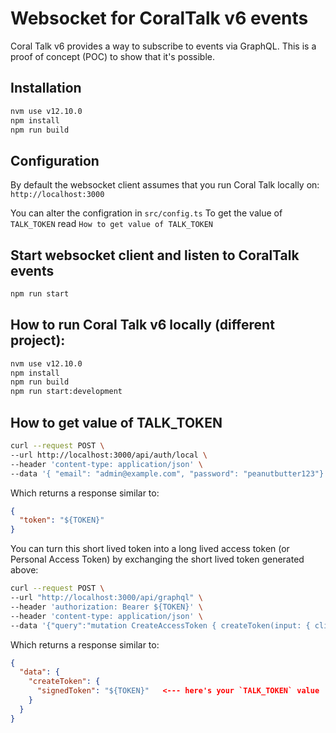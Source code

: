 # Websocket for CoralTalk v6 events

Coral Talk v6 provides a way to subscribe to events via GraphQL.
This is a proof of concept (POC) to show that it's possible.

## Installation
```sh
nvm use v12.10.0
npm install
npm run build
```

## Configuration
By default the websocket client assumes that you run Coral Talk locally on:
`http://localhost:3000`

You can alter the configration in `src/config.ts`
To get the value of `TALK_TOKEN` read `How to get value of TALK_TOKEN`

## Start websocket client and listen to CoralTalk events
```sh
npm run start
```


## How to run Coral Talk v6 locally (different project):
```sh
nvm use v12.10.0
npm install
npm run build
npm run start:development
```

## How to get value of TALK_TOKEN

```sh
curl --request POST \
--url http://localhost:3000/api/auth/local \
--header 'content-type: application/json' \
--data '{ "email": "admin@example.com", "password": "peanutbutter123"}'
```

Which returns a response similar to:

```json
{
  "token": "${TOKEN}"
}
```

You can turn this short lived token into a long lived access token (or Personal Access Token) by exchanging the short lived token generated above:

```sh
curl --request POST \
--url "http://localhost:3000/api/graphql" \
--header 'authorization: Bearer ${TOKEN}' \
--header 'content-type: application/json' \
--data '{"query":"mutation CreateAccessToken { createToken(input: { clientMutationId: \"\", name: \"My PAT\" }) { signedToken }}","operationName":"CreateAccessToken"}'
```

Which returns a response similar to:
```json
{
  "data": {
    "createToken": {
      "signedToken": "${TOKEN}"   <--- here's your `TALK_TOKEN` value
    }
  }
}
```
